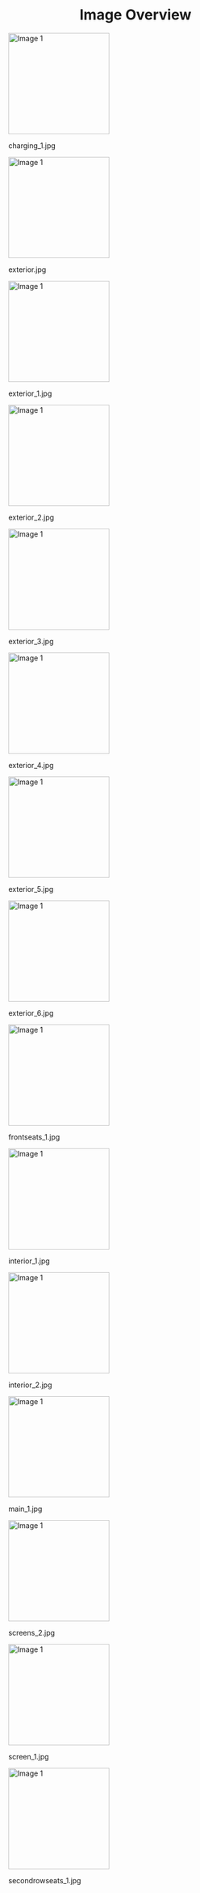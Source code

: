 <h1 style ="text-align: center;"> Image Overview </h1>
<div>
<div style="width="20%">
<img src="https://media.evkx.net/multimedia/models/tesla/model_3/model_3_performance_gen1/charging_1_xst.jpg" alt="Image 1" style="width: 200px;">
<p>charging_1.jpg</p>
</div>
<div style="width="20%">
<img src="https://media.evkx.net/multimedia/models/tesla/model_3/model_3_performance_gen1/exterior_xst.jpg" alt="Image 1" style="width: 200px;">
<p>exterior.jpg</p>
</div>
<div style="width="20%">
<img src="https://media.evkx.net/multimedia/models/tesla/model_3/model_3_performance_gen1/exterior_1_xst.jpg" alt="Image 1" style="width: 200px;">
<p>exterior_1.jpg</p>
</div>
<div style="width="20%">
<img src="https://media.evkx.net/multimedia/models/tesla/model_3/model_3_performance_gen1/exterior_2_xst.jpg" alt="Image 1" style="width: 200px;">
<p>exterior_2.jpg</p>
</div>
<div style="width="20%">
<img src="https://media.evkx.net/multimedia/models/tesla/model_3/model_3_performance_gen1/exterior_3_xst.jpg" alt="Image 1" style="width: 200px;">
<p>exterior_3.jpg</p>
</div>
<div style="width="20%">
<img src="https://media.evkx.net/multimedia/models/tesla/model_3/model_3_performance_gen1/exterior_4_xst.jpg" alt="Image 1" style="width: 200px;">
<p>exterior_4.jpg</p>
</div>
<div style="width="20%">
<img src="https://media.evkx.net/multimedia/models/tesla/model_3/model_3_performance_gen1/exterior_5_xst.jpg" alt="Image 1" style="width: 200px;">
<p>exterior_5.jpg</p>
</div>
<div style="width="20%">
<img src="https://media.evkx.net/multimedia/models/tesla/model_3/model_3_performance_gen1/exterior_6_xst.jpg" alt="Image 1" style="width: 200px;">
<p>exterior_6.jpg</p>
</div>
<div style="width="20%">
<img src="https://media.evkx.net/multimedia/models/tesla/model_3/model_3_performance_gen1/frontseats_1_xst.jpg" alt="Image 1" style="width: 200px;">
<p>frontseats_1.jpg</p>
</div>
<div style="width="20%">
<img src="https://media.evkx.net/multimedia/models/tesla/model_3/model_3_performance_gen1/interior_1_xst.jpg" alt="Image 1" style="width: 200px;">
<p>interior_1.jpg</p>
</div>
<div style="width="20%">
<img src="https://media.evkx.net/multimedia/models/tesla/model_3/model_3_performance_gen1/interior_2_xst.jpg" alt="Image 1" style="width: 200px;">
<p>interior_2.jpg</p>
</div>
<div style="width="20%">
<img src="https://media.evkx.net/multimedia/models/tesla/model_3/model_3_performance_gen1/main_1_xst.jpg" alt="Image 1" style="width: 200px;">
<p>main_1.jpg</p>
</div>
<div style="width="20%">
<img src="https://media.evkx.net/multimedia/models/tesla/model_3/model_3_performance_gen1/screens_2_xst.jpg" alt="Image 1" style="width: 200px;">
<p>screens_2.jpg</p>
</div>
<div style="width="20%">
<img src="https://media.evkx.net/multimedia/models/tesla/model_3/model_3_performance_gen1/screen_1_xst.jpg" alt="Image 1" style="width: 200px;">
<p>screen_1.jpg</p>
</div>
<div style="width="20%">
<img src="https://media.evkx.net/multimedia/models/tesla/model_3/model_3_performance_gen1/secondrowseats_1_xst.jpg" alt="Image 1" style="width: 200px;">
<p>secondrowseats_1.jpg</p>
</div>
</div>
